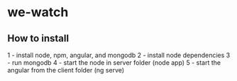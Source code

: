 # we-watch
## How to install
1 - install node, npm, angular, and mongodb
2 - install node dependencies
3 - run mongodb
4 - start the node in server folder (node app)
5 - start the angular from the client folder (ng serve)
